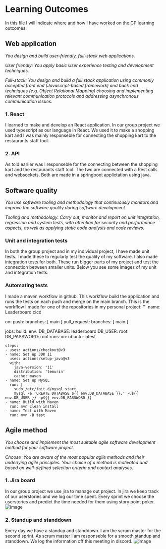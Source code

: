 # Learning Outcomes
In this file I will indicate where and how I have worked on the GP learning outcomes.

## Web application
*You design and build user-friendly, full-stack web applications.*

*User friendly: You apply basic User experience testing and development techniques.*

*Full-stack: You design and build a full stack application using commonly accepted front end (Javascript-based framework) and back end techniques (e.g. Object Relational Mapping) choosing and implementing relevant communication protocols and addressing asynchronous communication issues.*

### 1. React
I learned to make and develop an React application. In our group project we used typescript as our language in React. We used it to make a shopping kart and I was mainly responseble for connecting the shopping kart to the restaurants staff tool.

### 2. API
As told earlier was I responseble for the connecting between the shopping kart and the restaurants staff tool. The two are connected with a Rest calls and websockets. Both are made in a springboot applictation using java.

## Software quality
*You use software tooling and methodology that continuously monitors and improve the software quality during software development.*

*Tooling and methodology: Carry out, monitor and report on unit integration, regression and system tests, with attention for security and performance aspects, as well as applying static code analysis and code reviews.*

### Unit and integration tests
In both the group project and in my individual project, I have made unit tests. I made these to regularly test the quality of my software. I also made integration tests for both. These run bigger parts of my project and test the connection between smaller units. Below you see some images of my unit and integration tests.

### Automating tests 
I made a maven workflow in github. This workflow build the application and runs the tests on each push and merge on the main branch. This is the workflow I made for one of the repositories in my personal project:
'''
name: Leaderboard cicd

on:
  push:
    branches: [ main ]
  pull_request:
    branches: [ main ]

jobs:
  build:
    env:
      DB_DATABASE: leaderboard
      DB_USER: root
      DB_PASSWORD: root
    runs-on: ubuntu-latest

    steps:
    - uses: actions/checkout@v3
    - name: Set up JDK 11
      uses: actions/setup-java@v3
      with:
        java-version: '11'
        distribution: 'temurin'
        cache: maven
    - name: Set up MySQL
      run: |
        sudo /etc/init.d/mysql start
        mysql -e 'CREATE DATABASE ${{ env.DB_DATABASE }};' -u${{ env.DB_USER }} -p${{ env.DB_PASSWORD }}
    - name: Build with Maven
      run: mvn clean install
    - name: Test with Maven
      run: mvn -B test 
## Agile method
*You choose and implement the most suitable agile software development method for your software project.*

*Choose :You are aware of the most popular agile methods and their underlying agile principles. Your choice of a method is motivated and based on well-defined selection criteria and context analyses.*

### 1. Jira board
In our group project we use jira to manage out project. In jira we keep track of our userstories and we log our time spent. Every sprint we choose the userstories and predict the time needed for them using story point poker. 
![image](https://user-images.githubusercontent.com/49039524/165054590-5130bf44-fabf-4e46-b0d3-973da6ba87f2.png)

### 2. Standup and standdown
Every day we have a standup and standdown. I am the scrum master for the second sprint. As scrum master I am responseble for a smooth standup and standdown. We log the information off this meeting in discord.
![image](https://user-images.githubusercontent.com/49039524/165056092-7166df38-28a6-42f5-bf84-232974fa8c31.png)

